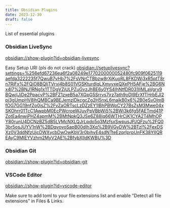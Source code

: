 ```yaml
---
title: Obsidian Plugins
date: 2023-12-30
draft: false
---
```


List of essential plugins

### Obsidian LiveSync
[obsidian://show-plugin?id=obsidian-livesync](obsidian://show-plugin?id=obsidian-livesync)

Easy Setup URI (pls do not crack)
[obsidian://setuplivesync?settings=%256efd67236ea6f2a08249e1770200000052480fc909f0625119aefda3222235f7QwuB7vHb7%2FsVNrCTBbzw8rXiKuoRL8FKDWj3xR5ptT8rn7RjFx%2FQjO8BQIjTVrvj4b8S01VGSKturdlqLXmyvxeQXePH5AFje%2BG6Nx4l7%2BNJ1RNg1x1TTDgVZjULPZuGvzJhBE6y0YS4IhNtfDR031IIMLaVgrv9BQwjIJjDe2PpacvP%2BFZ1zxeB5a7XGpG5Srrvs7jrz7ath9oDI9ErXfTHrbEJl2pj3gUmpHV8lhQMBCa9BEJemzlDkcgcZg2H5nxL6maikB0x6%2B0eSvOlmBfOG7GG19nfZo0isZ%2FvZaORTscLzDZzEY1lBhPBWpCY27BsZsM3Mwe04xSKOhrr01TcC1AwpbM0EcPWcroeWJuvPpVBbWi5%2BWi3k6fg5FAETmd41PZotEa4nwiPHZ4apmM%2BMtNpkQ3JSe6Z88lq66WTHrCjK1CYA2T4MhOPY80runU4DCNzBZ5dB5LVMcNXLQJrLpdo5q3MzfsxSwpusJPJQFzu%2FQ03br5osJUYV1nW%2BDqvovoSapB00dIh3Xq%2B9VGvDW%2BTzl%2FexDSXz0V3ddNfzUjcDWXycbDwOwKbV3r0bihvE4sdNTteEzqrIprpUnFK38YIIQREAyC9MIEYVzhm2MyV2AE%2BfybXIldKWBU%3D](obsidian://setuplivesync?settings=%256efd67236ea6f2a08249e1770200000052480fc909f0625119aefda3222235f7QwuB7vHb7%2FsVNrCTBbzw8rXiKuoRL8FKDWj3xR5ptT8rn7RjFx%2FQjO8BQIjTVrvj4b8S01VGSKturdlqLXmyvxeQXePH5AFje%2BG6Nx4l7%2BNJ1RNg1x1TTDgVZjULPZuGvzJhBE6y0YS4IhNtfDR031IIMLaVgrv9BQwjIJjDe2PpacvP%2BFZ1zxeB5a7XGpG5Srrvs7jrz7ath9oDI9ErXfTHrbEJl2pj3gUmpHV8lhQMBCa9BEJemzlDkcgcZg2H5nxL6maikB0x6%2B0eSvOlmBfOG7GG19nfZo0isZ%2FvZaORTscLzDZzEY1lBhPBWpCY27BsZsM3Mwe04xSKOhrr01TcC1AwpbM0EcPWcroeWJuvPpVBbWi5%2BWi3k6fg5FAETmd41PZotEa4nwiPHZ4apmM%2BMtNpkQ3JSe6Z88lq66WTHrCjK1CYA2T4MhOPY80runU4DCNzBZ5dB5LVMcNXLQJrLpdo5q3MzfsxSwpusJPJQFzu%2FQ03br5osJUYV1nW%2BDqvovoSapB00dIh3Xq%2B9VGvDW%2BTzl%2FexDSXz0V3ddNfzUjcDWXycbDwOwKbV3r0bihvE4sdNTteEzqrIprpUnFK38YIIQREAyC9MIEYVzhm2MyV2AE%2BfybXIldKWBU%3D)

### Obsidian Git
[obsidian://show-plugin?id=obsidian-git](obsidian://show-plugin?id=obsidian-git)

### VSCode Editor
[obsidian://show-plugin?id=vscode-editor](obsidian://show-plugin?id=vscode-editor)

Make sure to add toml to your file extensions list and enable "Detect all file extensions" in Files & Links.